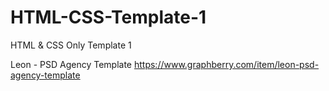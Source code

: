 # HTML-CSS-Template-1
HTML &amp; CSS Only Template 1 

Leon - PSD Agency Template
https://www.graphberry.com/item/leon-psd-agency-template
